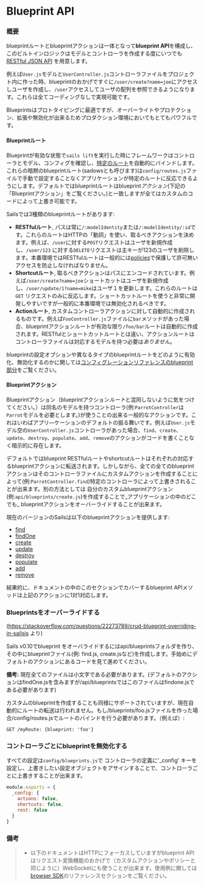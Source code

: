 # Blueprint API

### 概要

blueprintルートとblueprintアクションは一体となって**blueprint API**を構成し、このビルトインロジックはモデルとコントローラを作成する度にいつでも[RESTful JSON API](http://en.wikipedia.org/wiki/Representational_state_transfer) を用意します。

例えば`User.js`モデルと`UserController.js`コントローラファイルをプロジェクト内に作った時、blueprintのおかげですぐに`/user/create?name=joe`にアクセスしユーザを作成し、`/user`アクセスしてユーザの配列を参照できるようになります。これらは全てコーディングなしで実現可能です。

Blueprintsはプロトタイピングに最適ですが、オーバーライトやプロテクション、拡張や無効化が出来るためプロダクション環境においてもとてもパワフルです。

#### Blueprintルート

Blueprintが有効な状態で`sails lift`を実行した時にフレームワークはコントローラとモデル、コンフィグを確認し、[特定のルート](http://sailsjs.org/documentation/concepts/Routes)を自動的にバインドします。これらの暗黙のblueprintルート(sadowsとも呼びます)は`config/routes.js`ファイルで手動で設定することなくアプリケーションが特定のルートに反応できるようにします。デフォルトではblueprintルートはblueprint*アクション*(下記の「Blueprintアクション」をご覧ください。)と一致しますが全てはカスタムのコードによって上書き可能です。

Sailsでは3種類のblueprintルートがあります:

+ **RESTfulルート**, パスは常に`/:modelIdentity`または`/:modelIdentity/:id`です。これらのルートはHTTPの「動詞」を使い、取るべきアクションを決めます。例えば、`/user`に対する`POST`リクエストはユーザを新規作成し、`/user/123` に対する`DELETE`リクエストは主キーが123のユーザを削除します。本番環境ではRESTfulルートは一般的には[policies](http://sailsjs.org/documentation/concepts/Policies)で保護して許可無いアクセスを防止しなければなりません。
+ **Shortcutルート**, 取るべきアクションはパスにエンコードされています。例えば`/user/create?name=joe`ショートカットはユーザを新規作成し、`/user/update/1?name=mike`はユーザ１を更新します。これらのルートは`GET` リクエストのみに反応します。ショートカットルートを使うと非常に開発しやすいですが一般的に本番環境では無効化されるべきです。
+ **Actionルート**, カスタムコントローラアクションに対して自動的に作成されるものです。例えば`FooController.js`ファイルに`bar`メソッドがあった場合、blueprintアクションルートが有効な限り`/foo/bar`ルートは自動的に作成されます。RESTfulとショートカットルートとは違い、アクションルートはコントローラファイルは対応するモデルを持つ必要は*ありません*。


blueprintの設定オプションや異なるタイプのblueprintルートをどのように有効化、無効化するのかに関しては[コンフィグレーションリファレンスのblueprint部分](http://sailsjs.org/documentation/reference/sails.config/sails.config.blueprints.html)をご覧ください。


#### Blueprintアクション

Blueprintアクション（blueprintアクション*ルート*と混同しないように気をつけてください。）は同名のモデルを持つコントローラ(例:`ParrotController`は`Parrot`モデルを必要とします。)が使うことの出来る一般的なアクションです。これはいわばアプリ―ケーションのデフォルトの振る舞いです。例えば`User.js`モデル空の`UserController.js`コントローラがあった場合、`find`、`create`、`update`、`destroy`、`populate`、`add`、`remove`のアクションがコードを書くことなく暗示的に存在します。

デフォルトではblueprint RESTfulルートやshortcutルートはそれぞれの対応するblueprintアクションに転送されます。しかしながら、全ての全てのblueprintアクションはそのコントローラファイルにカスタムアクションを作成することによって(例:`ParrotController.find`)特定のコントローラによって上書きされることが出来ます。別の方法としては 自分のカスタムblueprintアクション(例:`api/blueprints/create.js`)を作成することで_アプリケーションの中のどこでも_ blueprintアクションをオーバーライドすることが出来ます。

現在のバージョンのSailsは以下のblueprintアクションを提供します:

+ [find](http://sailsjs.org/documentation/reference/blueprint-api/Find.html)
+ [findOne](http://sailsjs.org/documentation/reference/blueprint-api/FindOne.html)
+ [create](http://sailsjs.org/documentation/reference/blueprint-api/Create.html)
+ [update](http://sailsjs.org/documentation/reference/blueprint-api/Update.html)
+ [destroy](http://sailsjs.org/documentation/reference/blueprint-api/Destroy.html)
+ [populate](http://sailsjs.org/documentation/reference/blueprint-api/Populate.html)
+ [add](http://sailsjs.org/documentation/reference/blueprint-api/Add.html)
+ [remove](http://sailsjs.org/documentation/reference/blueprint-api/Remove.html)

結果的に、ドキュメントの中のこのセクションでカバーするblueprint APIメソッドは上記のアクションに1対1対応します。

### Blueprintsをオーバーライドする

(https://stackoverflow.com/questions/22273789/crud-blueprint-overriding-in-sailsjs より)

Sails v0.10でblueprint をオーバライドするにはapi/blueprintsフォルダを作り、その中にblueprintファイル(例: find.js, create.jsなど)を作成します。手始めにデフォルトのアクションにあるコードを見て進めてください。

**備考:** 現在全てのファイルは小文字である必要があります。(デフォルトのアクションはfindOne.jsを含みますが/api/blueprintsではこのファイルはfindone.jsである必要があります)

カスタムのblueprintを作成することも同様にサポートされていますが、現在自動的にルートの転送は行われません。もし/blueprints/foo.jsファイルを作った場合/config/routes.jsでルートのバインドを行う必要があります。（例えば）:

    GET /myRoute: {blueprint: 'foo'}


### コントローラごとにblueprintを無効化する

すべての設定は`config/blueprints.js`で コントローラの定義に'_config' キーを設定し、上書きしたい設定オブジェクトをアサインすることで、コントローラごとに上書きすることが出来ます。

```javascript
module.exports = {
  _config: {
    actions: false,
    shortcuts: false,
    rest: false
  }
}

```

### 備考

> + 以下のドキュメントはHTTPにフォーカスしていますがblueprint APIはリクエスト変換機能のおかげで（カスタムアクションやポリシーと同じように）WebSocketにも使うことが出来ます。使用例に関しては[browser SDK](http://sailsjs.org/documentation/reference/websockets/sails.io.js)のリファレンスセクションをご覧ください。
>

<docmeta name="uniqueID" value="blueprintapi170785">
<docmeta name="displayName" value="Blueprint API">
<docmeta name="stabilityIndex" value="2">
